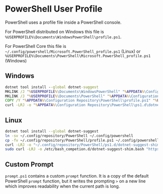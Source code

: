 # PowerShell User Profile

PowerShell uses a profile file inside a PowerShell console.

For PowerShell distributed on Windows this file is `%USERPROFILE%\Documents\WindowsPowerShell\profile.ps1`.

For PowerShell Core this file is `~/.config/powershell/Microsoft.PowerShell_profile.ps1` (Linux) or `%USERPROFILE%\Documents\PowerShell\Microsoft.PowerShell_profile.ps1` (Windows)

## Windows

``` bat
dotnet tool install --global dotnet-suggest
MKLINK /J "%USERPROFILE%\Documents\WindowsPowerShell" "%APPDATA%\Configuration Repository\PowerShell"
MKLINK /J "%USERPROFILE%\Documents\PowerShell" "%APPDATA%\Configuration Repository\PowerShell"
COPY /Y "%APPDATA%\Configuration Repository\PowerShell\profile.ps1" "%USERPROFILE%\Documents\PowerShell\Microsoft.PowerShell_profile.ps1"
curl -LRJ -o "%APPDATA%\Configuration Repository\PowerShell\ps1.d\dotnet-suggest-shim.ps1" "https://github.com/dotnet/command-line-api/raw/master/src/System.CommandLine.Suggest/dotnet-suggest-shim.ps1"
```

## Linux

``` sh
dotnet tool install --global dotnet-suggest
ln -sv ~/.config/repository/PowerShell ~/.config/powershell
cp -fv ~/.config/repository/PowerShell/profile.ps1 ~/.config/powershell/Microsoft.PowerShell_profile.ps1
curl -LRJ -o "~/.config/repository/PowerShell/ps1.d/dotnet-suggest-shim.ps1" "https://github.com/dotnet/command-line-api/raw/master/src/System.CommandLine.Suggest/dotnet-suggest-shim.ps1"
sudo curl -LRJ -o /etc/bash_competion.d/dotnet-suggest-shim.bash "https://github.com/dotnet/command-line-api/raw/master/src/System.CommandLine.Suggest/dotnet-suggest-shim.bash"
```

## Custom Prompt

`prompt.ps1` contains a custom `prompt` function. It is a copy of the default
PowerShell `prompt` function, but it writes the prompting `>` on a new line
which improves readability when the current path is long.
